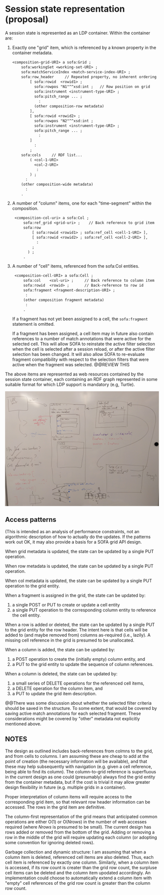 # Session state representation (proposal)

A session state is represented as an LDP container.  Within the container are:

1.  Exactly one "grid" item, which is referenced by a known property in the container metadata.

        <composition-grid-URI> a sofa:Grid ;
            sofa:workingSet <working-set-URI> ;
            sofa:matchServiceIndex <match-service-index-URI> ;
            sofa:row_header     // Repeated property, no inherent ordering
                [ sofa:rowid  <rowid1> ;
                  sofa:rowpos "N1"^^xsd:int ;   // Row position on grid
                  sofa:instrument <instrument-type-URI> ;
                  sofa:pitch_range ... ;
                    :
                  (other composition-row metadata)
                ],
                [ sofa:rowid <rowid2> ;
                  sofa:rowpos "N2"^^xsd:int ;
                  sofa:instrument <instrument-type-URI> ;
                  sofa:pitch_range ... ;
                    :
                ]
                  :
                ;
            sofa:cols     // RDF list...
                ( <col-1-URI>
                  <col-2-URI>
                   :
                ) ;
              :
            (other composition-wide metadata)
              :
            .

2. A number of "column" items, one for each "time-segment" within the composition.

        <composition-col-uri> a sofa:Col ;
            sofa:ref_grid <grid-uri> ;    // Back reference to grid item
            sofa:row 
                [ sofa:rowid <rowid1> ; sofa:ref_cell <cell-1-URI> ],
                [ sofa:rowid <rowid2> ; sofa:ref_cell <cell-2-URI> ],
                  :
                ;
              ) ;
            .

3. A number of "cell" items, referenced from the sofa:Col entities.

        <composition-cell-URI> a sofa:Cell ;
            sofa:col    <col-uri> ;     // Back reference to column item
            sofa:rowid  <rowid> ;       // Back-reference to row id
            sofa:fragment <fragment-description-URI> ;
             :
            (other composition fragment metadata)
             :
            .

    If a fragment has not yet been assigned to a cell, the `sofa:fragment` statement is omitted.

    If a fragment has been assigned, a cell item may in future also contain references to a number of match annotations that were active for the selected cell.  This will allow SOFA to reinstate the active filter selection when the cell is selected after a session reload, or after the active filter selection has been changed.  It will also allow SOFA to re-evaluate fragment compatibility with respect to the selection filters that were active when the fragment was selected.  @@REVIEW THIS

The above items are represented as web resources contained by the session state container, each containing an RDF graph represented in some suitable format for which LDP support is mandatory (e.g, Turtle).

![Rough diagram of SOFA grid DMO](images/20190205-SOFA-grid-DMO-design-outline.jpg)


## Access patterns

(This is intended as an analysis of performance constraints, not an algorithmic description of how to actually do the updates.  If the patterns work out OK, it may also provide a basis for a SOFA grid API design.

When grid metadata is updated, the state can be updated by a single PUT operation.

When row metadata is updated, the state can be updated by a single PUT operation.

When col metadata is updated, the state can be updated by a single PUT operation to the grid entity.

When a fragment is assigned in the grid, the state can be updated by:

  1.  a single POST or PUT to create or update a cell entity
  2.  a single PUT operation to the corresponding column entity to reference the cell entity.

When a row is added or deleted, the state can be updated by a single PUT to the grid entity for the row header.  The intent here is that cells will be added to (and maybe removed from) columns as-required (i.e., lazily).  A missing cell reference in the grid is presumed to be unallocated.

When a column is added, the state can be updated by:

  1. a POST operation to create the (initially empty) column entity, and 
  2. a PUT to the grid entity to update the sequence of column references.

When a column is deleted, the state can be updated by:

  1. a small series of DELETE operations for the referenced cell items, 
  2. a DELETE operation for the column item, and 
  3. a PUT to update the grid item description.

@@There was some discussion about whether the selected filter criteria should be saved in the structure.  To some extent, that would be covered by saving active match annotations for each selected fragment.  These considerations might be covered by "other" metadata not explicitly mentioned above.


## NOTES

The design as outlined includes back-references from colmns to the grid, and from cells to columns.  I am assuming these are cheap to add at the point of creation (the necessary information will be available), and that these may help subsequently with navigation (e.g. given a cell reference, being able to find its column).  The column-to-grid reference is superfluous in the current design as one could (presumably) always find the grid entity from the container metadata, but if the cost is trivial it may allow greater design flexibility in future (e.g. multiple grids in a container).

Proper interpretation of column items will require access to the corresponding grid item, so that relevant row header information can be accessed.  The rows in the grid item are definitive.

The column-first representation of the grid means that anticipated common operations are either O(1) or O(_Nrows_) in the number of web accesses required (where _Nrows_ is presumed to be small).  The current design has rows added or removed from the bottom of the grid.  Adding or removing a row in the middle of the grid will require updating each column (or adopting some convention for ignoring deleted rows).

Garbage collection and dynamic structure:  I am assuming that when a column item is deleted, referenced cell items are also deleted.  Thus, each cell item is referenced by exactly one column.  Similarly, when a column item is accessed, if its row count is creater than the grid row count, the surpluse cell items can be deleted and the column item upodated accordingly.  An implementation could choose to automatically extend a column item with "empty" cell references of the grid row count is greater than the column row count.


